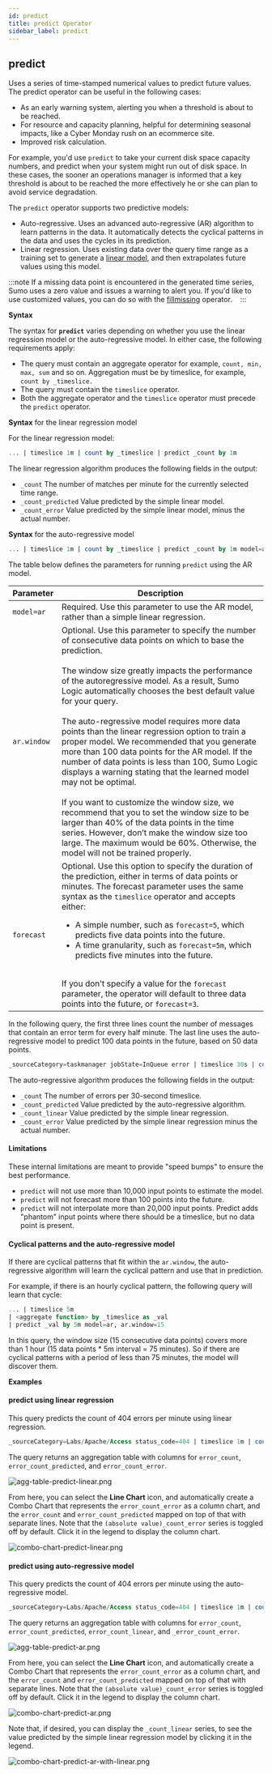 ```yaml
---
id: predict
title: predict Operator
sidebar_label: predict
---
```





## predict

Uses a series of time-stamped numerical values to predict future values. The predict operator can be useful in the following cases:
<ul><li>As an early warning system, alerting you when a threshold is about to be reached.</li><li> For resource and capacity planning, helpful for determining seasonal impacts, like a Cyber Monday rush on an ecommerce site.</li>
<li>Improved risk calculation.</li></ul>

For example, you'd use `predict` to take your current disk space capacity numbers, and predict when your system might run out of disk space. In these cases, the sooner an operations manager is informed that a key threshold is about to be reached the more effectively he or she can plan to avoid service degradation.

The `predict` operator supports two predictive models:

* Auto-regressive. Uses an advanced auto-regressive (AR) algorithm to learn patterns in the data. It automatically detects the cyclical patterns in the data and uses the cycles in its prediction.   
* Linear regression. Uses existing data over the query time range as a training set to generate a [linear model](http://en.wikipedia.org/wiki/Linear_regression), and then extrapolates future values using this model.

:::note
If a missing data point is encountered in the generated time series, Sumo uses a zero value and issues a warning to alert you. If you'd like to use customized values, you can do so with the [fillmissing](#fillmissing) operator.   
:::

**Syntax**

The syntax for **`predict`** varies depending on whether you use the linear regression model or the auto-regressive model. In either case, the following requirements apply:

* The query must contain an aggregate operator for example, `count, min, max, sum` and so on. Aggregation must be by timeslice, for example, `count by _timeslice.`
* The query must contain the `timeslice` operator.
* Both the aggregate operator and the `timeslice` operator must precede the `predict` operator.

**Syntax** for the linear regression model

For the linear regression model:

```sql
... | timeslice 1m | count by _timeslice | predict _count by 1m
```

The linear regression algorithm produces the following fields in the
output:  

* `_count` The number of matches per minute for the currently selected time range.
* `_count_predicted` Value predicted by the simple linear model.
* `_count_error` Value predicted by the simple linear model, minus the actual number.

**Syntax** for the auto-regressive model

```sql
... | timeslice 1m | count by _timeslice | predict _count by 1m model=ar, ar.window=n, forecast=n
```

The table below defines the parameters for running `predict` using the AR model.

| Parameter | Description |
| -- | -- |
| `model=ar` | Required. Use this parameter to use the AR model, rather than a simple linear regression. |
| `ar.window` | Optional. Use this parameter to specify the number of consecutive data points on which to base the prediction.<br/><br/>The window size greatly impacts the performance of the autoregressive model. As a result, Sumo Logic automatically chooses the best default value for your query.<br/><br/>The auto-regressive model requires more data points than the linear regression option to train a proper model. We recommended that you generate more than 100 data points for the AR model. If the number of data points is less than 100, Sumo Logic displays a warning stating that the learned model may not be optimal.<br/><br/>If you want to customize the window size, we recommend that you to set the window size to be larger than 40% of the data points in the time series. However, don’t make the window size too large. The maximum would be 60%. Otherwise, the model will not be trained properly. |
| `forecast` | Optional. Use this option to specify the duration of the prediction, either in terms of data points or minutes. The forecast parameter uses the same syntax as the `timeslice` operator and accepts either:<ul><li>A simple number, such as `forecast=5`, which predicts five data points into the future.</li><li>A time granularity, such as `forecast=5m`, which predicts five minutes into the future.</li></ul><br/>If you don’t specify a value for the `forecast` parameter, the operator will default to three data points into the future, or `forecast=3`. |

In the following query, the first three lines count the number of messages that contain an error term for every half minute. The last line uses the auto-regressive model to predict 100 data points in the future, based on 50 data points.

```sql
_sourceCategory=taskmanager jobState=InQueue error | timeslice 30s | count by _timeslice | predict _count by 30s model=ar,ar.window=50,forecast=100
```

The auto-regressive algorithm produces the following fields in the
output:

* `_count` The number of errors per 30-second timeslice.
* `_count_predicted` Value predicted by the auto-regressive algorithm.
* `_count_linear` Value predicted by the simple linear regression.
* `_count_error` Value predicted by the simple linear regression minus
    the actual number.

#### Limitations

These internal limitations are meant to provide "speed bumps" to ensure the best performance.

* `predict` will not use more than 10,000 input points to estimate the model.
* `predict` will not forecast more than 100 points into the future.
* `predict` will not interpolate more than 20,000 input points. Predict adds "phantom" input points where there should be a timeslice, but no data point is present.

#### Cyclical patterns and the auto-regressive model

If there are cyclical patterns that fit within the `ar.window`, the auto-regressive algorithm will learn the cyclical pattern and use that in prediction.

For example, if there is an hourly cyclical pattern, the following query will learn that cycle:

```sql
... | timeslice 5m
| <aggregate function> by _timeslice as _val  
| predict _val by 5m model=ar, ar.window=15
```

In this query, the window size (15 consecutive data points) covers more than 1 hour (15 data points \* 5m interval = 75 minutes). So if there are cyclical patterns with a period of less than 75 minutes, the model will discover them.

**Examples**

#### predict using linear regression

This query predicts the count of 404 errors per minute using linear regression.

```sql
_sourceCategory=Labs/Apache/Access status_code=404 | timeslice 1m | count(status_code) as error_count by _timeslice | predict error_count by 1m
```

The query returns an aggregation table with columns for `error_count`, `error_count_predicted`, and `error_count_error`.

![agg-table-predict-linear.png](/img/search/searchquerylanguage/search-operators/agg-table-predict-linear.png)

From here, you can select the **Line Chart** icon, and automatically create a Combo Chart that represents the `error_count_error` as a column chart, and the `error_count` and `error_count_predicted` mapped on top of that with separate lines. Note that the `(absolute value)_count_error` series is toggled off by default. Click it in the legend to display the column chart.

![combo-chart-predict-linear.png](/img/search/searchquerylanguage/search-operators/combo-chart-predict-linear.png)

#### predict using auto-regressive model

This query predicts the count of 404 errors per minute using the auto-regressive model.

```sql
_sourceCategory=Labs/Apache/Access status_code=404 | timeslice 1m | count(status_code) as error_count by _timeslice | predict error_count by 1m model=ar
```

The query returns an aggregation table with columns for `error_count`, `error_count_predicted`, `error_count_linear`, and `_error_count_error`.

![agg-table-predict-ar.png](/img/search/searchquerylanguage/search-operators/agg-table-predict-ar.png)

From here, you can select the **Line Chart** icon, and automatically create a Combo Chart that represents the `error_count_error` as a column chart, and the `error_count` and `error_count_predicted` mapped on top of that with separate lines. Note that the `(absolute value)_count_error` series is toggled off by default. Click it in the legend to display the column chart.

![combo-chart-predict-ar.png](/img/search/searchquerylanguage/search-operators/combo-chart-predict-ar.png)

Note that, if desired, you can display the `_count_linear` series, to see the value predicted by the simple linear regression model by clicking it in the legend.

![combo-chart-predict-ar-with-linear.png](/img/search/searchquerylanguage/search-operators/combo-chart-predict-ar-with-linear.png)
